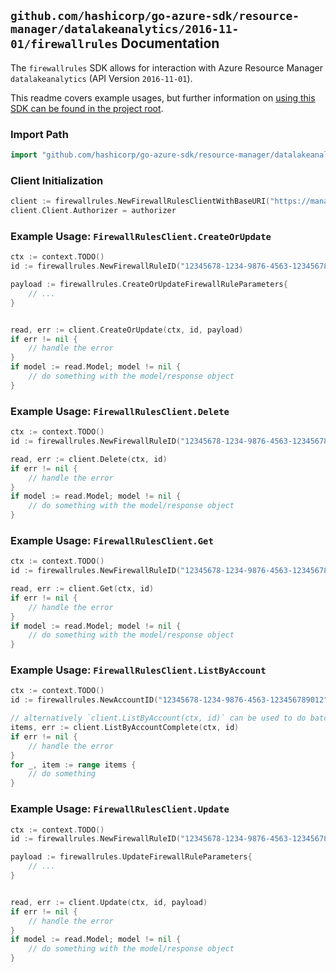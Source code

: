 
## `github.com/hashicorp/go-azure-sdk/resource-manager/datalakeanalytics/2016-11-01/firewallrules` Documentation

The `firewallrules` SDK allows for interaction with Azure Resource Manager `datalakeanalytics` (API Version `2016-11-01`).

This readme covers example usages, but further information on [using this SDK can be found in the project root](https://github.com/hashicorp/go-azure-sdk/tree/main/docs).

### Import Path

```go
import "github.com/hashicorp/go-azure-sdk/resource-manager/datalakeanalytics/2016-11-01/firewallrules"
```


### Client Initialization

```go
client := firewallrules.NewFirewallRulesClientWithBaseURI("https://management.azure.com")
client.Client.Authorizer = authorizer
```


### Example Usage: `FirewallRulesClient.CreateOrUpdate`

```go
ctx := context.TODO()
id := firewallrules.NewFirewallRuleID("12345678-1234-9876-4563-123456789012", "example-resource-group", "accountValue", "firewallRuleValue")

payload := firewallrules.CreateOrUpdateFirewallRuleParameters{
	// ...
}


read, err := client.CreateOrUpdate(ctx, id, payload)
if err != nil {
	// handle the error
}
if model := read.Model; model != nil {
	// do something with the model/response object
}
```


### Example Usage: `FirewallRulesClient.Delete`

```go
ctx := context.TODO()
id := firewallrules.NewFirewallRuleID("12345678-1234-9876-4563-123456789012", "example-resource-group", "accountValue", "firewallRuleValue")

read, err := client.Delete(ctx, id)
if err != nil {
	// handle the error
}
if model := read.Model; model != nil {
	// do something with the model/response object
}
```


### Example Usage: `FirewallRulesClient.Get`

```go
ctx := context.TODO()
id := firewallrules.NewFirewallRuleID("12345678-1234-9876-4563-123456789012", "example-resource-group", "accountValue", "firewallRuleValue")

read, err := client.Get(ctx, id)
if err != nil {
	// handle the error
}
if model := read.Model; model != nil {
	// do something with the model/response object
}
```


### Example Usage: `FirewallRulesClient.ListByAccount`

```go
ctx := context.TODO()
id := firewallrules.NewAccountID("12345678-1234-9876-4563-123456789012", "example-resource-group", "accountValue")

// alternatively `client.ListByAccount(ctx, id)` can be used to do batched pagination
items, err := client.ListByAccountComplete(ctx, id)
if err != nil {
	// handle the error
}
for _, item := range items {
	// do something
}
```


### Example Usage: `FirewallRulesClient.Update`

```go
ctx := context.TODO()
id := firewallrules.NewFirewallRuleID("12345678-1234-9876-4563-123456789012", "example-resource-group", "accountValue", "firewallRuleValue")

payload := firewallrules.UpdateFirewallRuleParameters{
	// ...
}


read, err := client.Update(ctx, id, payload)
if err != nil {
	// handle the error
}
if model := read.Model; model != nil {
	// do something with the model/response object
}
```

